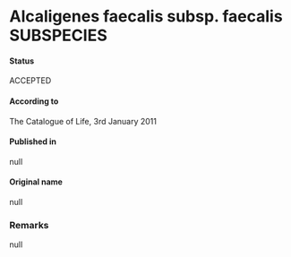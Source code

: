 Alcaligenes faecalis subsp. faecalis SUBSPECIES
=======

#### Status
ACCEPTED

#### According to
The Catalogue of Life, 3rd January 2011

#### Published in
null

#### Original name
null

### Remarks
null